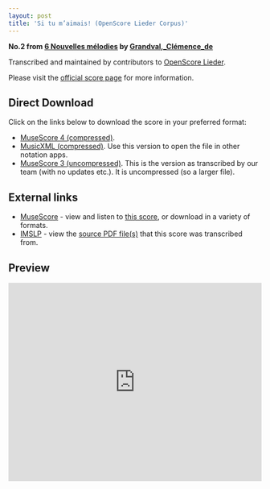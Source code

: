 ```yaml
---
layout: post
title: 'Si tu m’aimais! (OpenScore Lieder Corpus)'
---
```


__No.2 from [6 Nouvelles mélodies](https://fourscoreandmore.org/openscore/lieder/Grandval,_Clémence_de/6_Nouvelles_mélodies/) by [Grandval,_Clémence_de](https://fourscoreandmore.org/openscore/lieder/Grandval,_Clémence_de)__

Transcribed and maintained by contributors to [OpenScore Lieder].

Please visit the [official score page] for more information.

[official score page]: https://musescore.com/openscore-lieder-corpus/scores/6613436
[OpenScore Lieder]: https://musescore.com/openscore-lieder-corpus

## Direct Download

Click on the links below to download the score in your preferred format:
- [MuseScore 4 (compressed)](https://github.com/openscore/lieder/blob/main/scores/Grandval,_Clémence_de/6_Nouvelles_mélodies/2_Si_tu_m’aimais!/lc6613436.mscz?raw=true).
- [MusicXML (compressed)](https://github.com/openscore/lieder/blob/main/scores/Grandval,_Clémence_de/6_Nouvelles_mélodies/2_Si_tu_m’aimais!/lc6613436.mxl?raw=true). Use this version to open the file in other notation apps.
- [MuseScore 3 (uncompressed)](https://github.com/openscore/lieder/blob/main/scores/Grandval,_Clémence_de/6_Nouvelles_mélodies/2_Si_tu_m’aimais!/lc6613436.mscx?raw=true). This is the version as transcribed by our team (with no updates etc.). It is uncompressed (so a larger file).

## External links

- [MuseScore] - view and listen to [this score][MuseScore], or download in a variety of formats.
- [IMSLP] - view the [source PDF file(s)][IMSLP] that this score was transcribed from.

[MuseScore]: https://musescore.com/score/6613436
[IMSLP]: https://imslp.org/wiki/Special:ReverseLookup/578227

## Preview

<iframe width="100%" height="394" src="https://musescore.com/openscore-lieder-corpus/scores/6613436/embed" frameborder="0" allowfullscreen allow="autoplay; fullscreen"></iframe>
